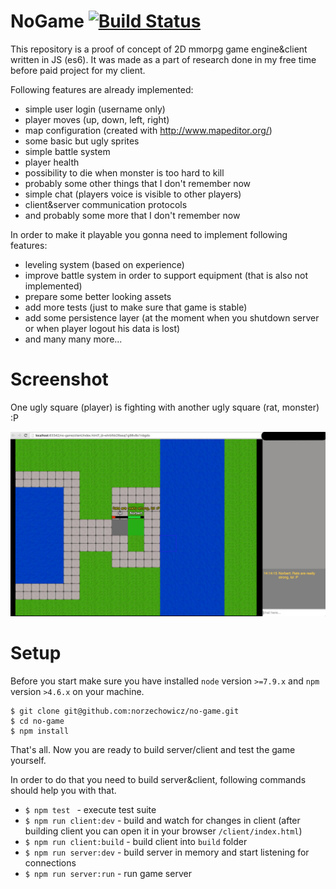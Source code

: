 # NoGame [![Build Status](https://travis-ci.org/norzechowicz/no-game.svg?branch=master)](https://travis-ci.org/norzechowicz/no-game)

This repository is a proof of concept of 2D mmorpg game engine&client written in JS (es6).
It was made as a part of research done in my free time before paid project for my client. 

Following features are already implemented: 

- simple user login (username only) 
- player moves (up, down, left, right)
- map configuration (created with http://www.mapeditor.org/) 
- some basic but ugly sprites 
- simple battle system
- player health 
- possibility to die when monster is too hard to kill
- probably some other things that I don't remember now
- simple chat (players voice is visible to other players) 
- client&server communication protocols
- and probably some more that I don't remember now 

In order to make it playable you gonna need to implement following features:

- leveling system (based on experience) 
- improve battle system in order to support equipment (that is also not implemented) 
- prepare some better looking assets 
- add more tests (just to make sure that game is stable)
- add some persistence layer (at the moment when you shutdown server or when player logout his data is lost)
- and many many more...

# Screenshot 

One ugly square (player) is fighting with another ugly square (rat, monster) :P

![alt tag](/resources/img/no-game.jpeg)

# Setup

Before you start make sure you have installed ``node`` version `>=7.9.x` and ``npm`` version `>4.6.x` on your machine. 

```
$ git clone git@github.com:norzechowicz/no-game.git
$ cd no-game
$ npm install 
```

That's all. Now you are ready to build server/client and test the game yourself.

In order to do that you need to build server&client, following commands should help you with that. 

- ``$ npm test `` - execute test suite 
- ``$ npm run client:dev`` - build and watch for changes in client (after building client you can open it in your browser ``/client/index.html``)
- ``$ npm run client:build`` - build client into ``build`` folder 
- ``$ npm run server:dev`` - build server in memory and start listening for connections
- ``$ npm run server:run`` - run game server
